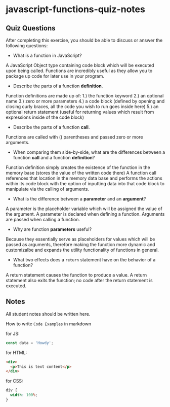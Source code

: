 # javascript-functions-quiz-notes

## Quiz Questions

After completing this exercise, you should be able to discuss or answer the following questions:

- What is a function in JavaScript?

A JavaScript Object type containing code block which will be executed upon being called.
Functions are incredibly useful as they allow you to package up code for later use in your program.

- Describe the parts of a function **definition**.

Function definitions are made up of:
1.) the function keyword
2.) an optional name
3.) zero or more parameters
4.) a code block (defined by opening and closing curly braces, all the code you wish to run goes inside here)
5.) an optional return statement (useful for returning values which result from expressions inside of the code block)

- Describe the parts of a function **call**.

Functions are called with () parentheses and passed zero or more arguments.

- When comparing them side-by-side, what are the differences between a function **call** and a function **definition**?

Function definition simply creates the existence of the function in the memory base (stores the value of the written code there)
A function call references that location in the memory data base and performs the actions within its code block with the option of inputting data into that code block to manipulate via the calling of arguments.

- What is the difference between a **parameter** and an **argument**?

A parameter is the placeholder variable which will be assigned the value of the argument.
A parameter is declared when defining a function.
Arguments are passed when calling a function.

- Why are function **parameters** useful?

Because they essentially serve as placeholders for values which will be passed as arguments, therefore making the function more dynamic and customizalbe and expands the utility functionality of functions in general.

- What two effects does a `return` statement have on the behavior of a function?

A return statement causes the function to produce a value.
A return statement also exits the function; no code after the return statement is executed.

## Notes

All student notes should be written here.

How to write `Code Examples` in markdown

for JS:

```javascript
const data = 'Howdy';
```

for HTML:

```html
<div>
  <p>This is text content</p>
</div>
```

for CSS:

```css
div {
  width: 100%;
}
```
